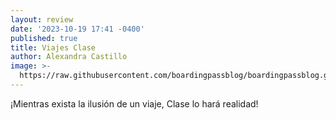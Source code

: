 ```yaml
---
layout: review
date: '2023-10-19 17:41 -0400'
published: true
title: Viajes Clase
author: Alexandra Castillo
image: >-
  https://raw.githubusercontent.com/boardingpassblog/boardingpassblog.github.io/main/assets/images/1agenciaclase.jpg
---
```

¡Mientras exista la ilusión de un viaje, Clase lo hará realidad!
